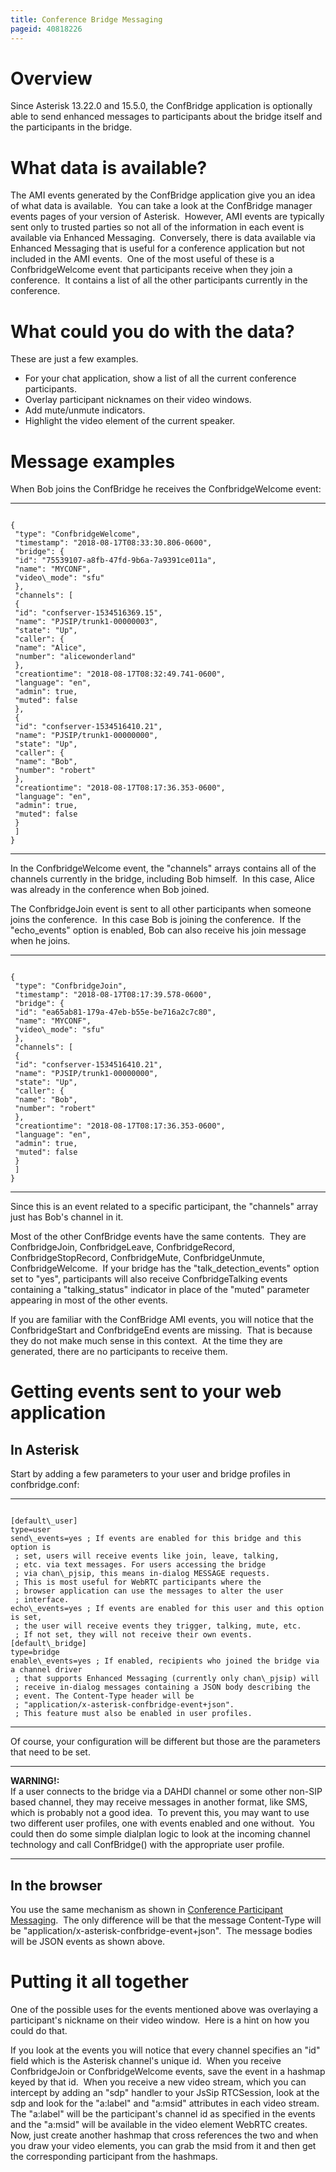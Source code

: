 ```yaml
---
title: Conference Bridge Messaging
pageid: 40818226
---
```


Overview
========

Since Asterisk 13.22.0 and 15.5.0, the ConfBridge application is optionally able to send enhanced messages to participants about the bridge itself and the participants in the bridge.

What data is available?
=======================

The AMI events generated by the ConfBridge application give you an idea of what data is available.  You can take a look at the ConfBridge manager events pages of your version of Asterisk.  However, AMI events are typically sent only to trusted parties so not all of the information in each event is available via Enhanced Messaging.  Conversely, there is data available via Enhanced Messaging that is useful for a conference application but not included in the AMI events.  One of the most useful of these is a ConfbridgeWelcome event that participants receive when they join a conference.  It contains a list of all the other participants currently in the conference.




What could you do with the data?
================================

These are just a few examples.

* For your chat application, show a list of all the current conference participants.
* Overlay participant nicknames on their video windows.
* Add mute/unmute indicators.
* Highlight the video element of the current speaker.

Message examples
================

When Bob joins the ConfBridge he receives the ConfbridgeWelcome event:




---

  
  


```

{
 "type": "ConfbridgeWelcome",
 "timestamp": "2018-08-17T08:33:30.806-0600",
 "bridge": {
 "id": "75539107-a8fb-47fd-9b6a-7a9391ce011a",
 "name": "MYCONF",
 "video\_mode": "sfu"
 },
 "channels": [
 {
 "id": "confserver-1534516369.15",
 "name": "PJSIP/trunk1-00000003",
 "state": "Up",
 "caller": {
 "name": "Alice",
 "number": "alicewonderland"
 },
 "creationtime": "2018-08-17T08:32:49.741-0600",
 "language": "en",
 "admin": true,
 "muted": false
 },
 {
 "id": "confserver-1534516410.21",
 "name": "PJSIP/trunk1-00000000",
 "state": "Up",
 "caller": {
 "name": "Bob",
 "number": "robert"
 },
 "creationtime": "2018-08-17T08:17:36.353-0600",
 "language": "en",
 "admin": true,
 "muted": false
 }
 ]
}

```



---


In the ConfbridgeWelcome event, the "channels" arrays contains all of the channels currently in the bridge, including Bob himself.  In this case, Alice was already in the conference when Bob joined.

The ConfbridgeJoin event is sent to all other participants when someone joins the conference.  In this case Bob is joining the conference.  If the "echo\_events" option is enabled, Bob can also receive his join message when he joins.




---

  
  


```

{
 "type": "ConfbridgeJoin",
 "timestamp": "2018-08-17T08:17:39.578-0600",
 "bridge": {
 "id": "ea65ab81-179a-47eb-b55e-be716a2c7c80",
 "name": "MYCONF",
 "video\_mode": "sfu"
 },
 "channels": [
 {
 "id": "confserver-1534516410.21",
 "name": "PJSIP/trunk1-00000000",
 "state": "Up",
 "caller": {
 "name": "Bob",
 "number": "robert"
 },
 "creationtime": "2018-08-17T08:17:36.353-0600",
 "language": "en",
 "admin": true,
 "muted": false
 }
 ]
}

```



---


Since this is an event related to a specific participant, the "channels" array just has Bob's channel in it.

Most of the other ConfBridge events have the same contents.  They are ConfbridgeJoin, ConfbridgeLeave, ConfbridgeRecord, ConfbridgeStopRecord, ConfbridgeMute, ConfbridgeUnmute, ConfbridgeWelcome.  If your bridge has the "talk\_detection\_events" option set to "yes", participants will also receive ConfbridgeTalking events containing a "talking\_status" indicator in place of the "muted" parameter appearing in most of the other events.

If you are familiar with the ConfBridge AMI events, you will notice that the ConfbridgeStart and ConfbridgeEnd events are missing.  That is because they do not make much sense in this context.  At the time they are generated, there are no participants to receive them.

Getting events sent to your web application
===========================================

In Asterisk
-----------

Start by adding a few parameters to your user and bridge profiles in confbridge.conf:




---

  
  


```

[default\_user]
type=user
send\_events=yes ; If events are enabled for this bridge and this option is
 ; set, users will receive events like join, leave, talking,
 ; etc. via text messages. For users accessing the bridge
 ; via chan\_pjsip, this means in-dialog MESSAGE requests.
 ; This is most useful for WebRTC participants where the
 ; browser application can use the messages to alter the user
 ; interface.
echo\_events=yes ; If events are enabled for this user and this option is set,
 ; the user will receive events they trigger, talking, mute, etc.
 ; If not set, they will not receive their own events.
[default\_bridge]
type=bridge
enable\_events=yes ; If enabled, recipients who joined the bridge via a channel driver
 ; that supports Enhanced Messaging (currently only chan\_pjsip) will
 ; receive in-dialog messages containing a JSON body describing the
 ; event. The Content-Type header will be
 ; "application/x-asterisk-confbridge-event+json".
 ; This feature must also be enabled in user profiles.

```



---


Of course, your configuration will be different but those are the parameters that need to be set.




---

**WARNING!:**   
If a user connects to the bridge via a DAHDI channel or some other non-SIP based channel, they may receive messages in another format, like SMS, which is probably not a good idea.  To prevent this, you may want to use two different user profiles, one with events enabled and one without.  You could then do some simple dialplan logic to look at the incoming channel technology and call ConfBridge() with the appropriate user profile.

  



---


In the browser
--------------

You use the same mechanism as shown in [Conference Participant Messaging](/Deployment/Enhanced-Messaging/Conference-Participant-Messaging).  The only difference will be that the message Content-Type will be "application/x-asterisk-confbridge-event+json".  The message bodies will be JSON events as shown above.

Putting it all together
=======================

One of the possible uses for the events mentioned above was overlaying a participant's nickname on their video window.  Here is a hint on how you could do that.

If you look at the events you will notice that every channel specifies an "id" field which is the Asterisk channel's unique id.  When you receive ConfbridgeJoin or ConfbridgeWelcome events, save the event in a hashmap keyed by that id.  When you receive a new video stream, which you can intercept by adding an "sdp" handler to your JsSip RTCSession, look at the sdp and look for the "a:label" and "a:msid" attributes in each video stream.  The "a:label" will be the participant's channel id as specified in the events and the "a:msid" will be available in the video element WebRTC creates.  Now, just create another hashmap that cross references the two and when you draw your video elements, you can grab the msid from it and then get the corresponding participant from the hashmaps.

